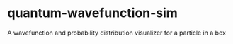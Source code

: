 # quantum-wavefunction-sim
 A wavefunction and probability distribution visualizer for a particle in a box
